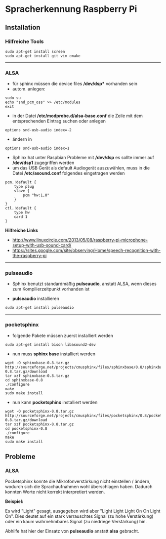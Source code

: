 # Spracherkennung Raspberry Pi

## Installation

### Hilfreiche Tools

```
sudo apt-get install screen
sudo apt-get install git vim cmake
```

---

### ALSA

* für sphinx müssen die device files __/dev/dsp*__ vorhanden sein
* autom. anlegen:

```
sudo su
echo "snd_pcm_oss" >> /etc/modules
exit
```

* in der Datei __/etc/modprobe.d/alsa-base.conf__ die Zeile mit  dem entsprechenden Eintrag suchen oder anlegen

```
options snd-usb-audio index=-2
```

* ändern in 

```
options snd-usb-audio index=1
```

* Sphinx hat unter Raspbian Probleme mit __/dev/dsp__ es sollte immer auf __/dev/dsp1__ zugegriffen werden
* um das USB Gerät als default Audiogerät auszuwählen, muss in die Datei __/etc/asound.conf__ folgendes eingetragen werden

```
pcm.!default {
    type plug
    slave {
        pcm "hw:1,0"
    }
}
ctl.!default {
    type hw
    card 1
}
```

__Hilfreiche Links__

* http://www.linuxcircle.com/2013/05/08/raspberry-pi-microphone-setup-with-usb-sound-card/
* https://sites.google.com/site/observing/Home/speech-recognition-with-the-raspberry-pi

---

### pulseaudio

* Sphinx benutzt standardmäßig __pulseaudio__, anstatt ALSA, wenn dieses zum Kompilierzeitpunkt vorhanden ist

* __pulseaudio__ installieren

```
sudo apt-get install pulseaudio
```

---

### pocketsphinx

* folgende Pakete müssen zuerst installiert werden

```
sudo apt-get install bison libasound2-dev
```

* nun muss __sphinx base__ installiert werden

```
wget -O sphinxbase-0.8.tar.gz http://sourceforge.net/projects/cmusphinx/files/sphinxbase/0.8/sphinxbase-0.8.tar.gz/download
tar xzf sphinxbase-0.8.tar.gz
cd sphinxbase-0.8
./configure
make
sudo make install
```

* nun kann __pocketsphinx__ installiert werden

```
wget -O pocketsphinx-0.8.tar.gz http://sourceforge.net/projects/cmusphinx/files/pocketsphinx/0.8/pocketsphinx-0.8.tar.gz/download
tar xzf pocketsphinx-0.8.tar.gz
cd pocketsphinx-0.8
./configure
make
sudo make install
```

## Probleme

### ALSA

Pocketsphinx konnte die Mikrofonverstärkung nicht einstellen / ändern, wodurch sich die Sprachaufnahmen wohl überschlagen haben. Dadurch konnten Worte nicht korrekt interpretiert werden.

__Beispiel:__

Es wird "Light" gesagt, ausgegeben wird aber "Light Light Light On On Light On". Dies deutet auf ein stark verrauschtes Signal (zu hohe Verstärkung)
oder ein kaum wahrnehmbares Signal (zu niedriege Verstärkung) hin.

Abhilfe hat hier der Einsatz von __pulseaudio__ anstatt __alsa__ gebracht.
